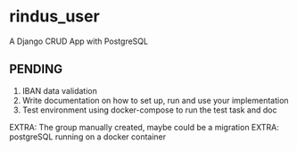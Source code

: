 # rindus_user
A Django CRUD App with PostgreSQL

## PENDING

1. IBAN data validation
2. Write documentation on how to set up, run and use your implementation
3. Test environment using docker-compose to run the test task and doc

EXTRA: The group manually created, maybe could be a migration
EXTRA: postgreSQL running on a docker container
